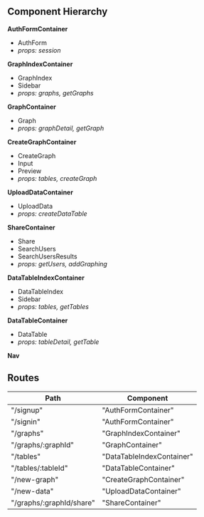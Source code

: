 ## Component Hierarchy

**AuthFormContainer**
 - AuthForm
  - *props: session*

**GraphIndexContainer**
 - GraphIndex
 - Sidebar
 - *props: graphs, getGraphs*

**GraphContainer**
 - Graph
 - *props: graphDetail, getGraph*

**CreateGraphContainer**
 - CreateGraph
  - Input
  - Preview
  - *props: tables, createGraph*

**UploadDataContainer**
 - UploadData
 - *props: createDataTable*

**ShareContainer**
 - Share
  - SearchUsers
  - SearchUsersResults
  - *props: getUsers, addGraphing*

**DataTableIndexContainer**
 - DataTableIndex
 - Sidebar
 - *props: tables, getTables*

**DataTableContainer**
 - DataTable
 - *props: tableDetail, getTable*

**Nav**




## Routes

|Path   | Component   |
|-------|-------------|
| "/signup" | "AuthFormContainer" |
| "/signin" | "AuthFormContainer" |
| "/graphs" | "GraphIndexContainer" |
| "/graphs/:graphId" | "GraphContainer" |
| "/tables" | "DataTableIndexContainer" |
| "/tables/:tableId" | "DataTableContainer"
| "/new-graph" | "CreateGraphContainer" |
| "/new-data" | "UploadDataContainer" |
| "/graphs/:graphId/share" | "ShareContainer" |
